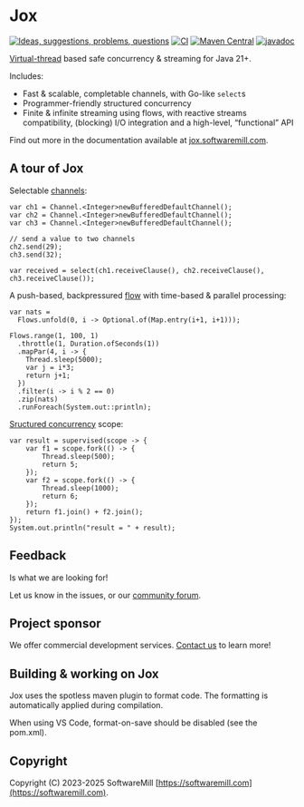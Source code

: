 # Jox

[![Ideas, suggestions, problems, questions](https://img.shields.io/badge/Discourse-ask%20question-blue)](https://softwaremill.community/c/open-source/11)
[![CI](https://github.com/softwaremill/jox/workflows/CI/badge.svg)](https://github.com/softwaremill/jox/actions?query=workflow%3A%22CI%22)
[![Maven Central](https://maven-badges.herokuapp.com/maven-central/com.softwaremill.jox/channels/badge.svg)](https://maven-badges.herokuapp.com/maven-central/com.softwaremill.jox/channels)
[![javadoc](https://javadoc.io/badge2/com.softwaremill.jox/channels/javadoc.svg)](https://javadoc.io/doc/com.softwaremill.jox/channels)

[Virtual-thread](https://docs.oracle.com/en/java/javase/21/core/virtual-threads.html) based safe concurrency & streaming
for Java 21+.

Includes:

* Fast & scalable, completable channels, with Go-like `select`s
* Programmer-friendly structured concurrency
* Finite & infinite streaming using flows, with reactive streams compatibility, (blocking) I/O integration and a
  high-level, “functional” API

Find out more in the documentation available at [jox.softwaremill.com](https://jox.softwaremill.com/).

## A tour of Jox

Selectable [channels](https://jox.softwaremill.com/latest/channels.html):

```
var ch1 = Channel.<Integer>newBufferedDefaultChannel();
var ch2 = Channel.<Integer>newBufferedDefaultChannel();
var ch3 = Channel.<Integer>newBufferedDefaultChannel();

// send a value to two channels
ch2.send(29);
ch3.send(32);

var received = select(ch1.receiveClause(), ch2.receiveClause(), ch3.receiveClause());
```

A push-based, backpressured [flow](https://jox.softwaremill.com/latest/flows.html) with time-based & parallel processing:

```
var nats =
  Flows.unfold(0, i -> Optional.of(Map.entry(i+1, i+1)));
 
Flows.range(1, 100, 1)
  .throttle(1, Duration.ofSeconds(1))
  .mapPar(4, i -> {
    Thread.sleep(5000);
    var j = i*3;
    return j+1;
  })
  .filter(i -> i % 2 == 0)
  .zip(nats)
  .runForeach(System.out::println);
```

[Sructured concurrency](https://jox.softwaremill.com/latest/structured.html) scope:

```
var result = supervised(scope -> {
    var f1 = scope.fork(() -> {
        Thread.sleep(500);
        return 5;
    });
    var f2 = scope.fork(() -> {
        Thread.sleep(1000);
        return 6;
    });
    return f1.join() + f2.join();
});
System.out.println("result = " + result);
```

## Feedback

Is what we are looking for!

Let us know in the issues, or our [community forum](https://softwaremill.community/c/open-source/11).

## Project sponsor

We offer commercial development services. [Contact us](https://softwaremill.com) to learn more!

## Building & working on Jox

Jox uses the spotless maven plugin to format code. The formatting is automatically applied during compilation.

When using VS Code, format-on-save should be disabled (see the pom.xml).

## Copyright

Copyright (C) 2023-2025 SoftwareMill [https://softwaremill.com](https://softwaremill.com).
